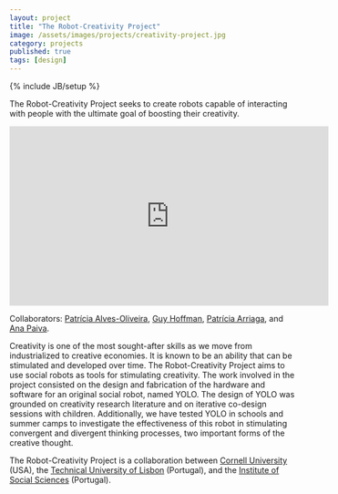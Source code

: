 ```yaml
---
layout: project
title: "The Robot-Creativity Project"
image: /assets/images/projects/creativity-project.jpg
category: projects
published: true
tags: [design]
---
```

{% include JB/setup %}

The Robot-Creativity Project seeks to create robots capable of interacting with people with the ultimate goal of boosting their creativity.

<!--more-->
<iframe class="responsive" width="560" height="315" src="https://www.youtube.com/embed/e-K3J5UZ9M4" frameborder="0" allow="accelerometer; autoplay; clipboard-write; encrypted-media; gyroscope; picture-in-picture" allowfullscreen></iframe>

Collaborators:
[Patrícia Alves-Oliveira](https://patricialvesoliveira.com/), [Guy Hoffman](http://guyhoffman.com/), [Patrícia Arriaga](https://ciencia.iscte-iul.pt/authors/patricia-paula-lourenco-arriaga-ferreira/cv), and [Ana Paiva](https://ana-paiva.com/).

Creativity is one of the most sought-after skills as we move from industrialized to creative economies. It is known to be an ability that can be stimulated and developed over time. The Robot-Creativity Project aims to use social robots as tools for stimulating creativity. The work involved in the project consisted on the design and fabrication of the hardware and software for an original social robot, named YOLO. The design of YOLO was grounded on creativity research literature and on iterative co-design sessions with children. Additionally, we have tested YOLO in schools and summer camps to investigate the effectiveness of this robot in stimulating convergent and divergent thinking processes, two important forms of the creative thought.


The Robot-Creativity Project is a collaboration between [Cornell University](https://www.cornell.edu/) (USA), the [Technical University of Lisbon](https://tecnico.ulisboa.pt/en/) (Portugal), and the [Institute of Social Sciences](https://www.iscte-iul.pt/) (Portugal).





